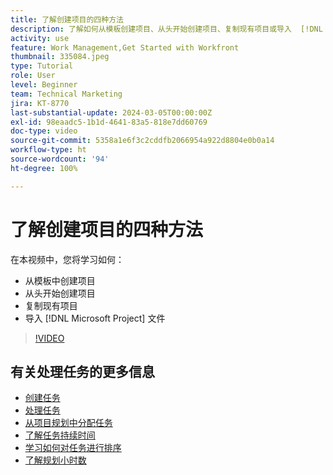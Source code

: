 ```yaml
---
title: 了解创建项目的四种方法
description: 了解如何从模板创建项目、从头开始创建项目、复制现有项目或导入  [!DNL Microsoft Project]  文件。
activity: use
feature: Work Management,Get Started with Workfront
thumbnail: 335084.jpeg
type: Tutorial
role: User
level: Beginner
team: Technical Marketing
jira: KT-8770
last-substantial-update: 2024-03-05T00:00:00Z
exl-id: 98eaadc5-1b1d-4641-83a5-818e7dd60769
doc-type: video
source-git-commit: 5358a1e6f3c2cddfb2066954a922d8804e0b0a14
workflow-type: ht
source-wordcount: '94'
ht-degree: 100%

---
```


# 了解创建项目的四种方法

在本视频中，您将学习如何：

* 从模板中创建项目
* 从头开始创建项目
* 复制现有项目
* 导入 [!DNL Microsoft Project] 文件

>[!VIDEO](https://video.tv.adobe.com/v/335084/?quality=12&learn=on)

## 有关处理任务的更多信息

* [创建任务](https://experienceleague.adobe.com/docs/workfront-learn/tutorials-workfront/manage-work/tasks/how-to-create-tasks.html)
* [处理任务](https://experienceleague.adobe.com/docs/workfront-learn/tutorials-workfront/manage-work/tasks/work-with-tasks.html)
* [从项目规划中分配任务](https://experienceleague.adobe.com/docs/workfront-learn/tutorials-workfront/manage-work/tasks/assign-tasks-from-the-project-plan.html)
* [了解任务持续时间](https://experienceleague.adobe.com/docs/workfront-learn/tutorials-workfront/manage-work/tasks/understand-task-durations.html)
* [学习如何对任务进行排序](https://experienceleague.adobe.com/docs/workfront-learn/tutorials-workfront/manage-work/tasks/learn-to-sequence-tasks.html)
* [了解规划小时数](https://experienceleague.adobe.com/docs/workfront-learn/tutorials-workfront/manage-work/tasks/understand-planned-hours.html)
